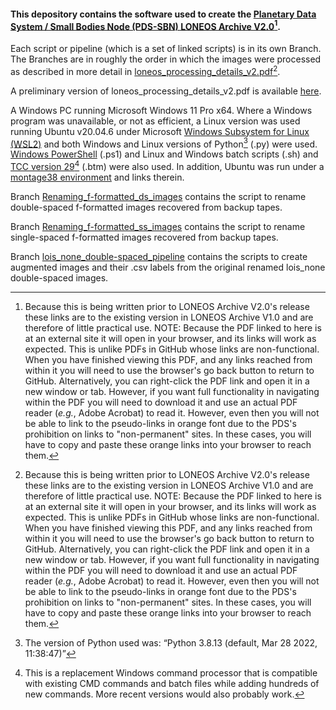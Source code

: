 #### This depository contains the software used to create the [Planetary Data System / Small Bodies Node (PDS-SBN) LONEOS Archive V2.0](https://sbn.psi.edu/pds/resource/doi/loneos_1.0.html)[^1].

Each script or pipeline (which is a set of linked scripts) is in its own Branch. The Branches are in roughly the order in which the images were processed as described in more detail in [loneos_processing_details_v2.pdf](https://sbnarchive.psi.edu/pds4/surveys/gbo.ast.loneos.survey/document/loneos_processing_details.pdf)[^1]. 

A preliminary version of loneos_processing_details_v2.pdf is available [here](loneos_processing_details_v2.pdf).

A Windows PC running Microsoft Windows 11 Pro x64. Where a Windows program was unavailable, or not as efficient, a Linux version was used running Ubuntu v20.04.6 under Microsoft [Windows Subsystem for Linux (WSL2)]( https://ubuntu.com/desktop/wsl) and both Windows and Linux versions of Python[^2] (.py) were used. [Windows PowerShell]( https://learn.microsoft.com/en-us/powershell/scripting/install/installing-powershell-on-windows?view=powershell-7.5) (.ps1) and Linux and Windows batch scripts (.sh) and [TCC version 29](https://jpsoft.com/downloads/v29/tcmd.exe)[^3] (.btm) were also used. In addition, Ubuntu was run under a [montage38 environment](http://montage.ipac.caltech.edu) and links therein.

Branch [Renaming_f-formatted_ds_images](https://github.com/EdTedesco/PDS-SBN_LONEOS_image_processing_software/tree/Renaming_f-formatted_ds_images) contains the script to rename double-spaced f-formatted images recovered from backup tapes.

Branch [Renaming_f-formatted_ss_images](https://github.com/EdTedesco/PDS-SBN_LONEOS_image_processing_software/tree/Renaming_f-formatted_ss_images) contains the script to rename single-spaced f-formatted images recovered from backup tapes.

Branch [lois_none_double-spaced_pipeline](https://github.com/EdTedesco/PDS-SBN_LONEOS_image_processing_software/tree/Renaming_f-formatted_ds_images) contains the scripts to create augmented images and their .csv labels from the original renamed lois_none double-spaced images.
[^1]: Because this is being written prior to LONEOS Archive V2.0's release these links are to the existing version in LONEOS Archive V1.0 and are therefore of little practical use. NOTE: Because the PDF linked to here is at an external site it will open in your browser, and its links will work as expected. This is unlike PDFs in GitHub whose links are non-functional. When you have finished viewing this PDF, and any links reached from within it you will need to use the browser's go back button to return to GitHub. Alternatively, you can right-click the PDF link and open it in a new window or tab. However, if you want full functionality in navigating within the PDF you will need to download it and use an actual PDF reader (*e.g.*, Adobe Acrobat) to read it. However, even then you will not be able to link to the pseudo-links in orange font due to the PDS's prohibition on links to "non-permanent" sites. In these cases, you will have to copy and paste these orange links into your browser to reach them.
[^2]: The version of Python used was: “Python 3.8.13 (default, Mar 28 2022, 11:38:47)”
[^3]: This is a replacement Windows command processor that is compatible with existing CMD commands and batch files while adding hundreds of new commands. More recent versions would also probably work.
